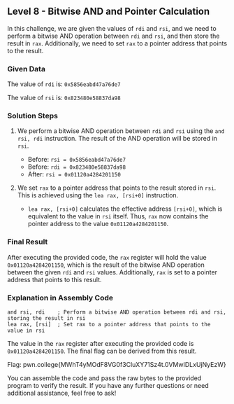## Level 8 - Bitwise AND and Pointer Calculation 

In this challenge, we are given the values of `rdi` and `rsi`, and we need to perform a bitwise AND operation between `rdi` and `rsi`, and then store the result in `rax`. Additionally, we need to set `rax` to a pointer address that points to the result.

### Given Data

The value of `rdi` is: `0x5856eabd47a76de7`

The value of `rsi` is: `0x823480e58837da98`

### Solution Steps

1. We perform a bitwise AND operation between `rdi` and `rsi` using the `and rsi, rdi` instruction. The result of the AND operation will be stored in `rsi`.

   - Before: `rsi = 0x5856eabd47a76de7`
   - Before: `rdi = 0x823480e58837da98`
   - After: `rsi = 0x01120a4284201150`

2. We set `rax` to a pointer address that points to the result stored in `rsi`. This is achieved using the `lea rax, [rsi+0]` instruction.

   - `lea rax, [rsi+0]` calculates the effective address `[rsi+0]`, which is equivalent to the value in `rsi` itself. Thus, `rax` now contains the pointer address to the value `0x01120a4284201150`.

### Final Result

After executing the provided code, the `rax` register will hold the value `0x01120a4284201150`, which is the result of the bitwise AND operation between the given `rdi` and `rsi` values. Additionally, `rax` is set to a pointer address that points to this result.

### Explanation in Assembly Code

```assembly
and rsi, rdi    ; Perform a bitwise AND operation between rdi and rsi, storing the result in rsi
lea rax, [rsi]  ; Set rax to a pointer address that points to the value in rsi
```


The value in the `rax` register after executing the provided code is `0x01120a4284201150`. The final flag can be derived from this result.

Flag: pwn.college{MWhT4yMOdF8VG0f3CluXY71Sz4t.0VMwIDLxUjNyEzW}

You can assemble the code and pass the raw bytes to the provided program to verify the result. If you have any further questions or need additional assistance, feel free to ask!
